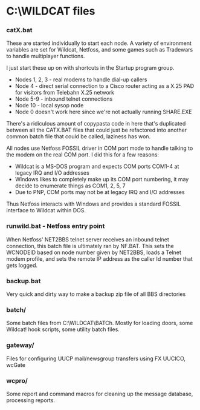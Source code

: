 # C:\WILDCAT files

### catX.bat

These are started individually to start each node. A variety of
environment variables are set for Wildcat, Netfoss, and some games such
as Tradewars to handle multiplayer functions.

I just start these up on with shortcuts in the Startup program group.

- Nodes 1, 2, 3 - real modems to handle dial-up callers
- Node 4 - direct serial connection to a Cisco router acting as a X.25 PAD
for visitors from Telebahn X.25 network
- Node 5-9 - inbound telnet connections
- Node 10 - local sysop node
- Node 0 doesn't work here since we're not actually running SHARE.EXE

There's a ridiculous amount of copypasta code in here that's duplicated
between all the CATX.BAT files that could just be refactored into another
common batch file that could be called, laziness has won.

All nodes use Netfoss FOSSIL driver in COM port mode to handle talking to
the modem on the real COM port. I did this for a few reasons:

- Wildcat is a MS-DOS program and expects COM ports COM1-4 at legacy
IRQ and I/O addresses
- Windows likes to completely make up its COM port numbering, it may
decide to enumerate things as COM1, 2, 5, 7
- Due to PNP, COM ports may not be at legacy IRQ and I/O addresses

Thus Netfoss interacts with Windows and provides a standard FOSSIL interface
to Wildcat within DOS.

### runwild.bat - Netfoss entry point

When Netfoss' NET2BBS telnet server receives an inbound telnet connection,
this batch file is ultimately ran by NF.BAT. This sets the WCNODEID
based on node number given by NET2BBS, loads a Telnet modem profile,
and sets the remote IP address as the caller Id number that gets logged.

### backup.bat

Very quick and dirty way to make a backup zip file of all BBS directories


### batch/

Some batch files from C:\WILDCAT\BATCh. Mostly for loading doors,
some Wildcat! hook scripts, some utility batch files.

### gateway/

Files for configuring UUCP mail/newsgroup transfers using FX UUCICO,
wcGate

### wcpro/

Some report and command macros for cleaning up the message database,
processing reports.
